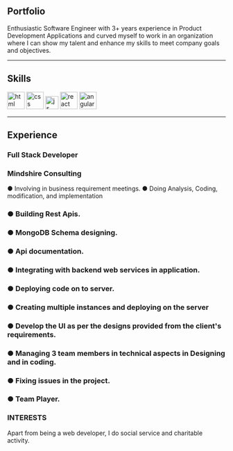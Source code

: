 ## Portfolio

Enthusiastic Software Engineer with 3+ years experience in Product Development Applications and curved myself to work in an organization where I can show my talent and enhance my skills to meet company goals and objectives.

---

## Skills

<p align='left'>
  <img src="https://upload.wikimedia.org/wikipedia/commons/thumb/6/61/HTML5_logo_and_wordmark.svg/2048px-HTML5_logo_and_wordmark.svg.png" alt="html" width="40" height="40">
  <img src='https://upload.wikimedia.org/wikipedia/commons/thumb/d/d5/CSS3_logo_and_wordmark.svg/1200px-CSS3_logo_and_wordmark.svg.png' alt="css" width="40" height="40">
  <img src='https://upload.wikimedia.org/wikipedia/commons/6/6a/JavaScript-logo.png' height='30' width='auto' alt="js">
   <img src="https://upload.wikimedia.org/wikipedia/commons/thumb/a/a7/React-icon.svg/1280px-React-icon.svg.png" alt="react" width="auto" height="40"/>
   <img src="https://angular.io/assets/images/logos/angular/angular.svg" alt="angular" width="40" height="40"/>
</p>

---

## Experience

### **Full Stack Developer**
### Mindshire Consulting
 ● Involving in business requirement meetings.
 ● Doing Analysis, Coding, modification, and implementation
### ● Building Rest Apis.
### ● MongoDB Schema designing.
### ● Api documentation.
### ● Integrating with backend web services in application.
### ● Deploying code on to server.
### ● Creating multiple instances and deploying on the server
### ● Develop the UI as per the designs provided from the client's requirements.
### ● Managing 3 team members in technical aspects in Designing and in coding.
### ● Fixing issues in the project.
### ● Team Player.

### INTERESTS
Apart from being a web developer, I do social service and charitable activity.
